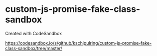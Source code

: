 # custom-js-promise-fake-class-sandbox
Created with CodeSandbox


https://codesandbox.io/s/github/kschipulring/custom-js-promise-fake-class-sandbox/tree/master/
